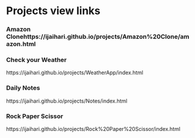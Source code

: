 <h1>Projects view links</h1>
<h3>Amazon Clone</h3<a ref="https://ijaihari.github.io/projects/Amazon%20Clone/amazon.html" target="_blank">https://ijaihari.github.io/projects/Amazon%20Clone/amazon.html</a>
<h3>Check your Weather</h3><p>https://ijaihari.github.io/projects/WeatherApp/index.html</p>
<h3>Daily Notes</h3><p>https://ijaihari.github.io/projects/Notes/index.html</p>
<h3>Rock Paper Scissor</h3><p>https://ijaihari.github.io/projects/Rock%20Paper%20Scissor/index.html</p>
